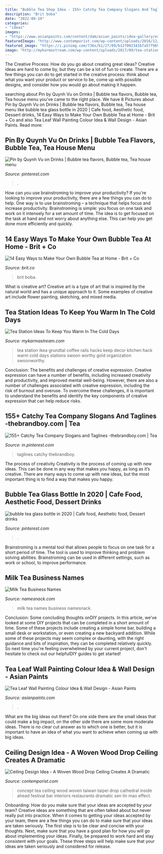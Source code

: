 ```yaml
---
title: "Bubble Tea Shop Idea - 155+ Catchy Tea Company Slogans And Taglines -thebrandboy.com"
description: "Brit boba"
date: "2022-09-19"
categories:
- "ideas"
images:
- "https://www.asianpaints.com/content/dam/asian_paints/idea-gallery/exteriors-image15-asian-paints.jpg"
featuredImage: "http://www.contemporist.com/wp-content/uploads/2016/12/woven-wood-cathedral-ceiling-221216-1048-07.jpg"
featured_image: "https://i.pinimg.com/736x/b1/2f/09/b12f092341bfa57f969bca59651e4cf5.jpg"
image: "http://mykarmastream.com/wp-content/uploads/2017/09/tea-station-6.jpg"
---
```



The Creative Process: How do you go about creating great ideas?
Creative ideas are hard to come by, but they can be a lot of fun to create. There are a few things you can do to get started in the creative process: think about what you want your product or service to be, come up with possible designs, and consider how you would go about making it happen.

	

		
searching about Pin by Quynh Vu on Drinks | Bubble tea flavors, Bubble tea, Tea house menu you've came to the right place. We have 8 Pictures about Pin by Quynh Vu on Drinks | Bubble tea flavors, Bubble tea, Tea house menu like bubble tea glass bottle in 2020 | Cafe food, Aesthetic food, Dessert drinks, 14 Easy Ways to Make Your Own Bubble Tea at Home - Brit + Co and also Tea Leaf Wall Painting Colour Idea &amp; Wall Design - Asian Paints. Read more:
		
    
## Pin By Quynh Vu On Drinks | Bubble Tea Flavors, Bubble Tea, Tea House Menu

<img loading=lazy src="https://i.pinimg.com/736x/ad/aa/02/adaa02cfcedd92b1bd1ff4e702c6e9a6.jpg" onerror="this.onerror=null;this.src='https://tse2.mm.bing.net/th?id=OIP.PSUD615bmNYe5P2GcGvH6gHaHa&amp;pid=15.1';" alt="Pin by Quynh Vu on Drinks | Bubble tea flavors, Bubble tea, Tea house menu">

_Source: pinterest.com_

>. 

	

How can you use brainstroming to improve your productivity?
If you're looking to improve your productivity, there are a few things you can do to help. One way is to use brainstroming – a technique that helps focus and increase productivity. Brainstroming is simple: you focus on one task and work on it intensely for a set amount of time. The idea is to get focused on the task at hand and not worry about anything else. This can help you get done more efficiently and quickly.

    
## 14 Easy Ways To Make Your Own Bubble Tea At Home - Brit + Co

<img loading=lazy src="https://www.brit.co/media-library/eyJhbGciOiJIUzI1NiIsInR5cCI6IkpXVCJ9.eyJpbWFnZSI6Imh0dHBzOi8vYXNzZXRzLnJibC5tcy8yMTU2OTg2NS9vcmlnaW4uanBnIiwiZXhwaXJlc19hdCI6MTYxNTMxMjMxNH0.xtj-Jt7RCPcWQoW9fvqdRv5qEEfpfWOZ3EE60gDYOj0/image.jpg?width=1500&amp;coordinates=80%2C0%2C81%2C0&amp;height=2000" onerror="this.onerror=null;this.src='https://tse3.mm.bing.net/th?id=OIP.7gM1NeFCI6tLl50afnMEKAHaI1&amp;pid=15.1';" alt="14 Easy Ways to Make Your Own Bubble Tea at Home - Brit + Co">

_Source: brit.co_

>brit boba. 

	

What is creative art?
Creative art is a type of art that is inspired by the natural world and has a unique approach to it. Some examples of creative art include flower painting, sketching, and mixed media.

    
## Tea Station Ideas To Keep You Warm In The Cold Days

<img loading=lazy src="http://mykarmastream.com/wp-content/uploads/2017/09/tea-station-6.jpg" onerror="this.onerror=null;this.src='https://tse2.mm.bing.net/th?id=OIP.YGWZ1DZq4keGEZxgCJt1TgHaLH&amp;pid=15.1';" alt="Tea Station Ideas To Keep You Warm In The Cold Days">

_Source: mykarmastream.com_

>tea station ikea grundtal coffee rails hacks keep decor kitchen hack warm cold days stations swoon worthy gold organization swoonworthy. 

	

Conclusion: The benefits and challenges of creative expression.
Creative expression can have a number of benefits, including increased creativity and productivity, and improved mental well-being. However, there are also a number of challenges associated with creative expression, including the risk of burnout and overuse. To overcome these challenges, it is important to understand the benefits and identify the key components of creative expression that can help reduce risks.

    
## 155+ Catchy Tea Company Slogans And Taglines -thebrandboy.com | Tea

<img loading=lazy src="https://i.pinimg.com/736x/b1/2f/09/b12f092341bfa57f969bca59651e4cf5.jpg" onerror="this.onerror=null;this.src='https://tse3.mm.bing.net/th?id=OIP.E2BJwBSGs2XmMjG3PjrPgwHaLG&amp;pid=15.1';" alt="155+ Catchy Tea Company Slogans and Taglines -thebrandboy.com | Tea">

_Source: in.pinterest.com_

>taglines catchy thebrandboy. 

	

The process of creativity
Creativity is the process of coming up with new ideas. This can be done in any way that makes you happy, as long as it’s creative. There are many ways to come up with new ideas, but the most important thing is to find a way that makes you happy.

    
## Bubble Tea Glass Bottle In 2020 | Cafe Food, Aesthetic Food, Dessert Drinks

<img loading=lazy src="https://i.pinimg.com/736x/93/ed/bb/93edbbf6394f0b88a737209b7a8f52fb.jpg" onerror="this.onerror=null;this.src='https://tse4.mm.bing.net/th?id=OIP.yAAuepqnPTGVa7KzeY7E4gHaJQ&amp;pid=15.1';" alt="bubble tea glass bottle in 2020 | Cafe food, Aesthetic food, Dessert drinks">

_Source: pinterest.com_

>. 

	

Brainstroming is a mental tool that allows people to focus on one task for a short period of time. The tool is used to improve thinking and problem solving abilities. Brainstroming can be used in different settings, such as work or school, to improve performance.

    
## Milk Tea Business Names

<img loading=lazy src="https://www.namesnack.com/images/namesnack-milk-tea-business-names-4342x3995-20200928.jpeg?crop=40:21,smart&amp;width=1200" onerror="this.onerror=null;this.src='https://tse1.mm.bing.net/th?id=OIP.IUUCQSmISnyd_SkIiaC9FQHaD4&amp;pid=15.1';" alt="Milk Tea Business Names">

_Source: namesnack.com_

>milk tea names business namesnack. 

	

Conclusion: Some concluding thoughts onDIY projects.
In this article, we've looked at some DIY projects that can be completed in a short amount of time. Some of these projects include creating a simple home bar, building a small desk or workstation, or even creating a new backyard addition. While some of these projects may seem complex or daunting, with the right guidance and bits of inspiration, they can be completed relatively quickly. So next time you're feeling overwhelmed by your current project, don't hesitate to check out our helpfulDIY guides to get started!

    
## Tea Leaf Wall Painting Colour Idea &amp; Wall Design - Asian Paints

<img loading=lazy src="https://www.asianpaints.com/content/dam/asian_paints/idea-gallery/exteriors-image15-asian-paints.jpg" onerror="this.onerror=null;this.src='https://tse3.mm.bing.net/th?id=OIP.4JripNAF6vwRpWJ83cMPMgHaFA&amp;pid=15.1';" alt="Tea Leaf Wall Painting Colour Idea &amp; Wall Design - Asian Paints">

_Source: asianpaints.com_

>. 

	

What are the big ideas out there?
On one side there are the small ideas that could make a big impact, on the other side there are some more moderate ideas. There is no clear cut answer as to which one is better, but it is important to have an idea of what you want to achieve when coming up with big ideas.

    
## Ceiling Design Idea - A Woven Wood Drop Ceiling Creates A Dramatic

<img loading=lazy src="http://www.contemporist.com/wp-content/uploads/2016/12/woven-wood-cathedral-ceiling-221216-1048-07.jpg" onerror="this.onerror=null;this.src='https://tse1.mm.bing.net/th?id=OIP.jmkAWQ5bWqg4bG4yTwX--AHaD4&amp;pid=15.1';" alt="Ceiling Design Idea - A Woven Wood Drop Ceiling Creates A Dramatic">

_Source: contemporist.com_

>concept tea ceiling wood woven taiwan taipei drop cathedral inside ahead festival bar interiors restaurants dramatic sen lin mao effect. 

	

Onboarding: How do you make sure that your ideas are accepted by your team?
Creative ideas are something that are often talked about but never really put into practice. When it comes to getting your ideas accepted by your team, there are a few things you can do to make sure that your ideas are taken seriously. The first step is to be clear and concise with your thoughts. Next, make sure that you have a good plan for how you will go about implementing your ideas. Finally, be prepared to work hard and stay consistent with your goals. These three steps will help make sure that your ideas are taken seriously and considered for release.

